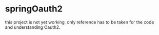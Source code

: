 # springOauth2

this project is not yet working. only reference has to be taken for the code and understanding Oauth2.
